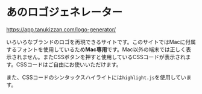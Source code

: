 # あのロゴジェネレーター

https://app.tanukizzan.com/logo-generator/

いろいろなブランドのロゴを再現できるサイトです。このサイトではMacに付属するフォントを使用しているため**Mac専用**です。Mac以外の端末では正しく表示されません。またCSSボタンを押すと使用しているCSSコードが表示されます。CSSコードはご自由にお使いいただけます。

また、CSSコードのシンタックスハイライトには`highlight.js`を使用しています。